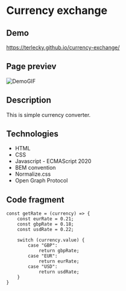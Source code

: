 # Currency exchange

## Demo

https://terlecky.github.io/currency-exchange/

## Page previev

![DemoGIF](https://i.postimg.cc/jqnLcdPZ/currency-exchange.gif)

## Description
This is simple currency converter.

## Technologies
- HTML
- CSS
- Javascript - ECMAScript 2020
- BEM convention
- Normalize.css
- Open Graph Protocol

## Code fragment

```
const getRate = (currency) => {
    const eurRate = 0.21;
    const gbpRate = 0.18;
    const usdRate = 0.22;

    switch (currency.value) {
        case "GBP":
            return gbpRate;
        case "EUR":
            return eurRate;
        case "USD":
            return usdRate;
    }
}
